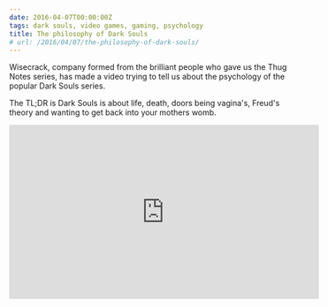 ```yaml
---
date: 2016-04-07T00:00:00Z
tags: dark souls, video games, gaming, psychology
title: The philosophy of Dark Souls
# url: /2016/04/07/the-philosophy-of-dark-souls/
---
```


Wisecrack, company formed from the brilliant people who gave us the Thug Notes series, has made a video trying to tell us about the psychology of the popular Dark Souls series.

The TL;DR is Dark Souls is about life, death, doors being vagina's, Freud's theory and wanting to get back into your mothers womb.

<div class="video">

<iframe width="560" height="315" src="https://www.youtube.com/embed/LueVmefY_Kg" frameborder="0" allowfullscreen></iframe>

</div>